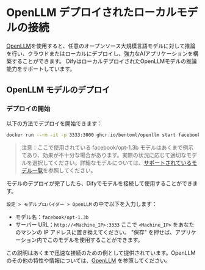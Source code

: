 # OpenLLM デプロイされたローカルモデルの接続

[OpenLLM](https://github.com/bentoml/OpenLLM)を使用すると、任意のオープンソース大規模言語モデルに対して推論を行い、クラウドまたはローカルにデプロイし、強力なAIアプリケーションを構築することができます。
DifyはローカルデプロイされたOpenLLMモデルの推論能力をサポートしています。

## OpenLLM モデルのデプロイ
### デプロイの開始

以下の方法でデプロイを開始できます：

```bash
docker run --rm -it -p 3333:3000 ghcr.io/bentoml/openllm start facebook/opt-1.3b --backend pt
```
> 注意：ここで使用されている facebook/opt-1.3b モデルはあくまで例示であり、効果が不十分な場合があります。実際の状況に応じて適切なモデルを選択してください。詳細なモデルについては、[サポートされているモデル一覧](https://github.com/bentoml/OpenLLM#-supported-models)を参照してください。

モデルのデプロイが完了したら、Difyでモデルを接続して使用することができます。

`設定 > モデルプロバイダー > OpenLLM` の中で以下を入力します：

- モデル名：`facebook/opt-1.3b`
- サーバー URL：`http://<Machine_IP>:3333` ここで `<Machine_IP>` をあなたのマシンの IP アドレスに置き換えてください。
 "保存" を押せば、アプリケーション内でこのモデルを使用することができます。

この説明はあくまで迅速な接続のための例として提供されています。OpenLLMのその他の特性や情報については、[OpenLLM](https://github.com/bentoml/OpenLLM) を参照してください。